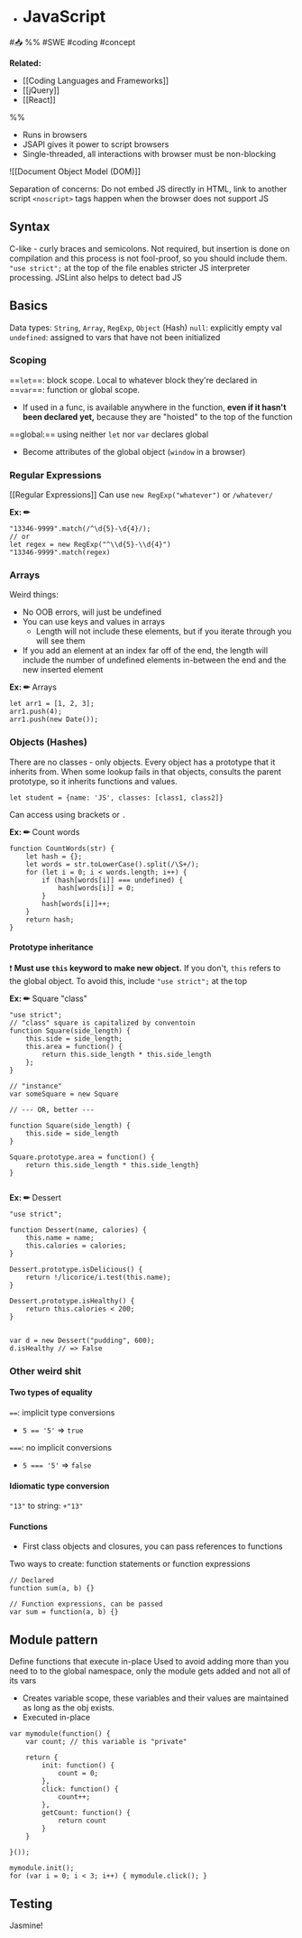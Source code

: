 - # JavaScript
#📥 
%%
#SWE 
#coding
#concept

**Related:**
-  [[Coding Languages and Frameworks]]
-  [[jQuery]]
- [[React]]

%%

- Runs in browsers
- JSAPI gives it power to script browsers 
- Single-threaded, all interactions with browser must be non-blocking

![[Document Object Model (DOM)]]

Separation of concerns: Do not embed JS directly in HTML, link to another script 
`<noscript>` tags happen when the browser does not support JS


## Syntax
C-like - curly braces and semicolons. Not required, but insertion is done on compilation and this process is not fool-proof, so you should include them. 
`"use strict";` at the top of the file enables stricter JS interpreter processing.
JSLint also helps to detect bad JS

## Basics 
Data types: `String`, `Array`, `RegExp`, `Object` (Hash)
`null`: explicitly empty val
`undefined`: assigned to vars that have not been initialized

### Scoping
==`let`==: block scope. Local to whatever block they're declared in
==`var`==: function or global scope. 
- If used in a func, is available anywhere in the function, **even if it hasn't been declared yet,** because they are "hoisted" to the top of the function

==global:== using neither `let` nor `var` declares global
- Become attributes of the global object (`window` in a browser)

### Regular Expressions
[[Regular Expressions]]
Can use `new RegExp("whatever")` or `/whatever/`

**Ex: ✏**  
```Js
"13346-9999".match(/^\d{5}-\d{4}/);
// or
let regex = new RegExp("^\\d{5}-\\d{4}")
"13346-9999".match(regex)

```

### Arrays
Weird things:
- No OOB errors, will just be undefined
- You can use keys and values in arrays
	- Length will not include these elements, but if you iterate through you will see them
- If you add an element at an index far off of the end, the length will include the number of undefined elements in-between the end and the new inserted element 

**Ex: ✏**  Arrays
```JS
let arr1 = [1, 2, 3];
arr1.push(4);
arr1.push(new Date());
```

### Objects (Hashes)
There are no classes - only objects. Every object has a prototype that it inherits from. When some lookup fails in that objects, consults the parent prototype, so it inherits functions and values. 

```JS
let student = {name: 'JS', classes: [class1, class2]}
```

Can access using brackets or `.`

**Ex: ✏**  Count words
```JS
function CountWords(str) {
	let hash = {};
	let words = str.toLowerCase().split(/\S+/);
	for (let i = 0; i < words.length; i++) {
		if (hash[words[i]] === undefined) {
			hash[words[i]] = 0;
		}
		hash[words[i]]++;
	}
	return hash;
}
```

#### Prototype inheritance
❗ **Must use `this` keyword to make new object.** If you don't, `this` refers to the global object. To avoid this, include `"use strict";` at the top 

**Ex: ✏**  Square "class"
```JS
"use strict";
// "class" square is capitalized by conventoin
function Square(side_length) {
	this.side = side_length;
	this.area = function() {
		return this.side_length * this.side_length
	};
}

// "instance"
var someSquare = new Square

// --- OR, better ---

function Square(side_length) {
	this.side = side_length
}

Square.prototype.area = function() {
	return this.side_length * this.side_length}
}


```

**Ex: ✏**  Dessert
```JS
"use strict";

function Dessert(name, calories) {
	this.name = name;
	this.calories = calories;
}

Dessert.prototype.isDelicious() {
	return !/licorice/i.test(this.name);
}

Dessert.prototype.isHealthy() {
	return this.calories < 200;
}


var d = new Dessert("pudding", 600);
d.isHealthy // => False
```


### Other weird shit
#### Two types of equality

`==`: implicit type conversions
-  `5 == '5'` => `true`

`===`: no implicit conversions
- `5 === '5'` => `false`

#### Idiomatic type conversion
`"13"` to string: `+"13"`

#### Functions
- First class objects and closures, you can pass references to functions

Two ways to create: function statements or function expressions

```JS
// Declared
function sum(a, b) {}

// Function expressions, can be passed
var sum = function(a, b) {}
```

## Module pattern
Define functions that execute in-place
Used to avoid adding more than you need to to the global namespace, only the module gets added and not all of its vars
- Creates variable scope, these variables and their values are maintained as long as the obj exists. 
- Executed in-place

```JS
var mymodule(function() {
	var count; // this variable is "private"
	
	return {
		init: function() {
			count = 0;
		},
		click: function() {
			count++;
		},
		getCount: function() {
			return count
		}
	}
	
}());

mymodule.init();
for (var i = 0; i < 3; i++) { mymodule.click(); }

```

## Testing
Jasmine!